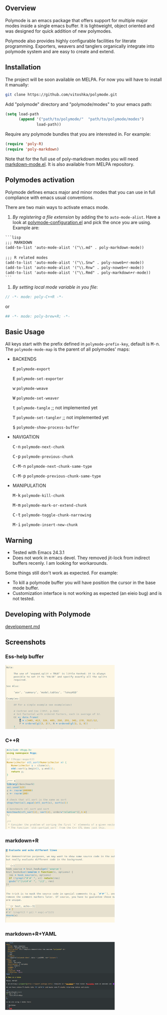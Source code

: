 ## Overview

Polymode is an emacs package that offers support for multiple major modes inside
a single emacs buffer. It is lightweight, object oriented and was designed for
quick addition of new polymodes.

Polymode also provides highly configurable facilities for literate
programming. Exporters, weavers and tanglers organically integrate into polymode
system and are easy to create and extend.

## Installation 

The project will be soon available on MELPA. For now you will have to install it
manually:

```sh
git clone https://github.com/vitoshka/polymode.git
```

Add "polymode" directory and "polymode/modes" to your emacs path:

```lisp 
(setq load-path
      (append '("path/to/polymode/"  "path/to/polymode/modes")
              load-path))
```

Require any polymode bundles that you are interested in. For example:

```lisp
(require 'poly-R)
(require 'poly-markdown)
```

Note that for the full use of poly-markdown modes you will need
[markdown-mode.el](http://jblevins.org/projects/markdown-mode/). It is also
available from MELPA repository.


## Polymodes activation

Polymode defines emacs major and minor modes that you can use in full compliance
with emacs usual conventions.

There are two main ways to activate emacs mode. 

   1. _By registering a file extension_ by adding the to `auto-mode-alist`. Have
      a look at [polymode-configuration.el](polymode-configuration.el) and pick
      the once you are using. Example are:

    ```lisp
    ;;; MARKDOWN
    (add-to-list 'auto-mode-alist '("\\.md" . poly-markdown-mode))

    ;;; R related modes
    (add-to-list 'auto-mode-alist '("\\.Snw" . poly-noweb+r-mode))
    (add-to-list 'auto-mode-alist '("\\.Rnw" . poly-noweb+r-mode))
    (add-to-list 'auto-mode-alist '("\\.Rmd" . poly-markdown+r-mode))
    ```

   1. _By setting local mode variable in you file_:
   
   ```c++
   // -*- mode: poly-C++R -*-
   ```
   or 
   ```sh
   ## -*- mode: poly-brew+R; -*-
   ```

## Basic Usage

All keys start with the prefix defined in `polymode-prefix-key`, default is
<kbd>M-n</kbd>. The `polymode-mode-map` is the parent of all polymodes' maps:

* BACKENDS

     <kbd>E</kbd> `polymode-export`

     <kbd>E</kbd> `polymode-set-exporter`

     <kbd>w</kbd> `polymode-weave`

     <kbd>W</kbd> `polymode-set-weaver`

     <kbd>t</kbd> `polymode-tangle` ;; not implemented yet

     <kbd>T</kbd> `polymode-set-tangler` ;; not implemented yet

     <kbd>$</kbd> `polymode-show-process-buffer`

* NAVIGATION

    <kbd>C-n</kbd> `polymode-next-chunk`
     
    <kbd>C-p</kbd> `polymode-previous-chunk`
     
    <kbd>C-M-n</kbd> `polymode-next-chunk-same-type`
     
    <kbd>C-M-p</kbd> `polymode-previous-chunk-same-type`

* MANIPULATION

    <kbd>M-k</kbd> `polymode-kill-chunk`

    <kbd>M-m</kbd> `polymode-mark-or-extend-chunk`

    <kbd>C-t</kbd> `polymode-toggle-chunk-narrowing`

    <kbd>M-i</kbd> `polymode-insert-new-chunk`


## Warning

  * Tested with Emacs 24.3.1
  * Does not work in emacs devel. They removed jit-lock from indirect buffers
    recenly. I am looking for workarounds.


Some things still don't work as expected. For example:
    
   * To kill a polymode buffer you will have position the cursor in the base mode buffer. 
   * Customization interface is not working as expected (an eieio bug) and is
     not tested. 

## Developing with Polymode

[development.md](development.md)

## Screenshots

### Ess-help buffer

<img src="img/ess-help.png" width="350px"/>

### C++R
<img src="img/cppR.png" width="350px"/>

### markdown+R

<img src="img/Rmd.png" width="350px"/>

### markdown+R+YAML

<img src="img/rapport.png" width="350px"/>

